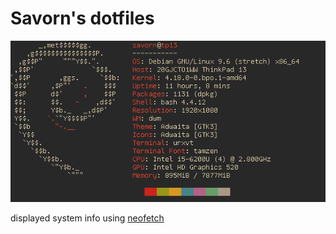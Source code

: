 # Savorn's dotfiles

![system info](neofetch.png)

displayed system info using [neofetch](https://github.com/dylanaraps/neofetch)
